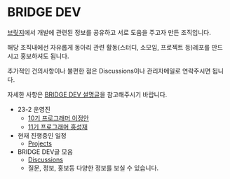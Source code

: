 # BRIDGE DEV

[브릿지](https://bridgegames.tistory.com/)에서 개발에 관련된 정보를 공유하고 서로 도움을 주고자 만든 조직입니다.

해당 조직내에선 자유롭게 동아리 관련 활동(스터디, 소모임, 프로젝트 등)레포를 만드시고 홍보하셔도 됩니다.

추가적인 건의사항이나 불편한 점은 Discussions이나 관리자메일로 연락주시면 됩니다.

자세한 사항은 [BRIDGE DEV 설명글](https://github.com/orgs/BRIDGE-DEV/discussions/10)을 참고해주시기 바랍니다.

- 23-2 운영진
  - [10기 프로그래머 이정안](https://github.com/fkdl0048)
  - [11기 프로그래머 홍성재](https://github.com/wave-sound)
- 현재 진행중인 일정
  - [Projects](https://github.com/orgs/BRIDGE-DEV/projects/6)
- BRIDGE DEV글 모음
  - [Discussions](https://github.com/orgs/BRIDGE-DEV/discussions)
  - 질문, 정보, 홍보등 다양한 정보를 보실 수 있습니다.
